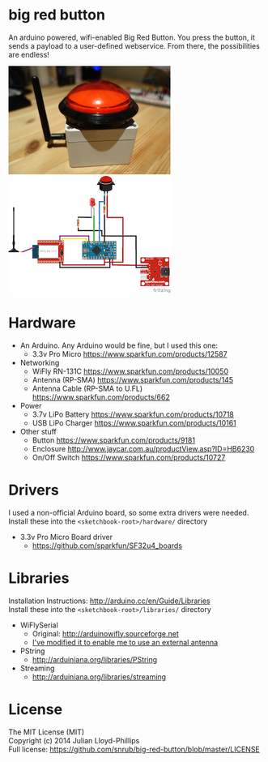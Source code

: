 big red button
==============

An arduino powered, wifi-enabled Big Red Button. You press the button, it sends a payload to a user-defined webservice. From there, the possibilities are endless!

![Button](https://github.com/snrub/big-red-button/raw/master/button.jpg)&nbsp;
![Schematics - small](https://github.com/snrub/big-red-button/raw/master/schematics/BigRedButton_sml.png)

# Hardware

  * An Arduino. Any Arduino would be fine, but I used this one:
    * 3.3v Pro Micro https://www.sparkfun.com/products/12587
  * Networking
    * WiFly RN-131C https://www.sparkfun.com/products/10050
    * Antenna (RP-SMA) https://www.sparkfun.com/products/145
    * Antenna Cable (RP-SMA to U.FL) https://www.sparkfun.com/products/662
  * Power
    * 3.7v LiPo Battery https://www.sparkfun.com/products/10718
    * USB LiPo Charger https://www.sparkfun.com/products/10161
  * Other stuff
    * Button https://www.sparkfun.com/products/9181
    * Enclosure http://www.jaycar.com.au/productView.asp?ID=HB6230
    * On/Off Switch https://www.sparkfun.com/products/10727

# Drivers

I used a non-official Arduino board, so some extra drivers were needed.   
Install these into the `<sketchbook-root>/hardware/` directory

  * 3.3v Pro Micro Board driver
    * https://github.com/sparkfun/SF32u4_boards

# Libraries

Installation Instructions: http://arduino.cc/en/Guide/Libraries   
Install these into the `<sketchbook-root>/libraries/` directory

  * WiFlySerial
    * Original: http://arduinowifly.sourceforge.net
    * [I've modified it to enable me to use an external antenna](https://github.com/snrub/big-red-button/tree/master/src/libraries/WiFlySerial)
  * PString
    * http://arduiniana.org/libraries/PString
  * Streaming
    * http://arduiniana.org/libraries/streaming

# License

The MIT License (MIT)   
Copyright (c) 2014 Julian Lloyd-Phillips   
Full license: https://github.com/snrub/big-red-button/blob/master/LICENSE
